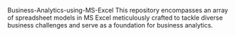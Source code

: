 Business-Analytics-using-MS-Excel
This repository encompasses an array of spreadsheet models in MS Excel meticulously crafted to tackle diverse business challenges and serve as a foundation for business analytics.
